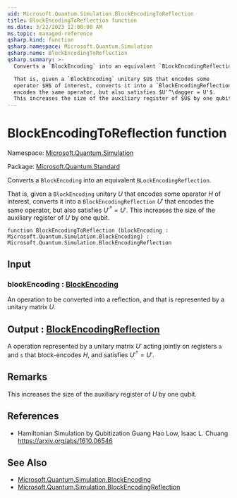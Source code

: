 ```yaml
---
uid: Microsoft.Quantum.Simulation.BlockEncodingToReflection
title: BlockEncodingToReflection function
ms.date: 3/22/2023 12:00:00 AM
ms.topic: managed-reference
qsharp.kind: function
qsharp.namespace: Microsoft.Quantum.Simulation
qsharp.name: BlockEncodingToReflection
qsharp.summary: >-
  Converts a `BlockEncoding` into an equivalent `BLockEncodingReflection`.

  That is, given a `BlockEncoding` unitary $U$ that encodes some
  operator $H$ of interest, converts it into a `BlockEncodingReflection` $U'$ that
  encodes the same operator, but also satisfies $U'^\dagger = U'$.
  This increases the size of the auxiliary register of $U$ by one qubit.
---
```


# BlockEncodingToReflection function

Namespace: [Microsoft.Quantum.Simulation](xref:Microsoft.Quantum.Simulation)

Package: [Microsoft.Quantum.Standard](https://nuget.org/packages/Microsoft.Quantum.Standard)


Converts a `BlockEncoding` into an equivalent `BLockEncodingReflection`.That is, given a `BlockEncoding` unitary $U$ that encodes someoperator $H$ of interest, converts it into a `BlockEncodingReflection` $U'$ thatencodes the same operator, but also satisfies $U'^\dagger = U'$.This increases the size of the auxiliary register of $U$ by one qubit.

```qsharp
function BlockEncodingToReflection (blockEncoding : Microsoft.Quantum.Simulation.BlockEncoding) : Microsoft.Quantum.Simulation.BlockEncodingReflection
```


## Input

### blockEncoding : [BlockEncoding](xref:Microsoft.Quantum.Simulation.BlockEncoding)

An operation to be converted into a reflection, and that is representedby a unitary matrix $U$.



## Output : [BlockEncodingReflection](xref:Microsoft.Quantum.Simulation.BlockEncodingReflection)

A operation represented by a unitary matrix $U'$ acting jointly onregisters `a` and `s` that block-encodes $H$, andsatisfies $U'^\dagger = U'$.

## Remarks

This increases the size of the auxiliary register of $U$ by one qubit.

## References

- Hamiltonian Simulation by Qubitization  Guang Hao Low, Isaac L. Chuang  https://arxiv.org/abs/1610.06546

## See Also

- [Microsoft.Quantum.Simulation.BlockEncoding](xref:Microsoft.Quantum.Simulation.BlockEncoding)
- [Microsoft.Quantum.Simulation.BlockEncodingReflection](xref:Microsoft.Quantum.Simulation.BlockEncodingReflection)